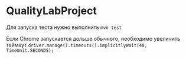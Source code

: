# QualityLabProject

Для запуска теста нужно выполнить `mvn test`

Если Chrome запускается дольше обычного, необходимо увеличить таймаут `driver.manage().timeouts().implicitlyWait(40, TimeUnit.SECONDS);`
